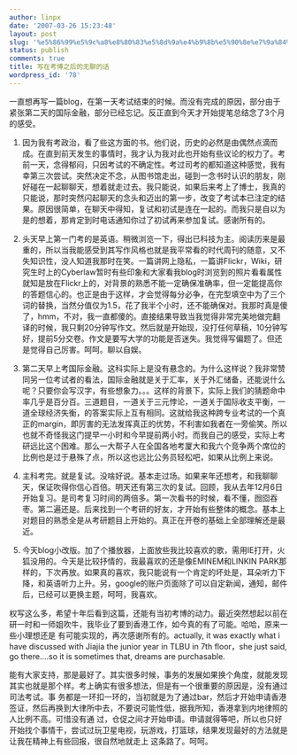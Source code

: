 ```yaml
---
author: linpx
date: '2007-03-26 15:23:48'
layout: post
slug: '%e5%86%99%e5%9c%a8%e8%80%83%e5%8d%9a%e4%b9%8b%e5%90%8e%e7%9a%84%e6%97%a0%e8%81%8a%e7%9a%84%e8%af%9d'
status: publish
comments: true
title: 写在考博之后的无聊的话
wordpress_id: '78'
---
```


一直想再写一篇blog，在第一天考试结束的时候。而没有完成的原因，部分由于紧张第二天的国际金融，部分已经忘记。反正直到今天才开始提笔总结念了3个月的感受。

  1. 因为我有考政治，看了些这方面的书。他们说，历史的必然是由偶然点滴而成。在直到前天发生的事情时，我才认为我对此也开始有些议论的权力了。考前一天，念得郁闷，只因考试的不确定性。考过司考的都知道这种感觉，我有幸第三次尝试。突然决定不念，从图书馆走出，碰到一念书时认识的朋友，刚好碰在一起聊聊天，想着就走过去。我只能说，如果后来考上了博士，我真的只能说，那时突然闪起聊天的念头和迈出的第一步，改变了考试本已注定的结果。原因很简单，在聊天中得知，复试和初试是连在一起的。而我只是自以为是的想着，那肯定到时电话通知你过了初试再来参加复试。感谢所有的。 

  1. 头天早上第一门考的是英语。稍微浏览一下，得出已科技为主。阅读历来是最重的，所以当我能感受到其写作风格也就是我平常看的时代周刊的随意，又不失知识性，没人知道我那时在笑。一篇讲网上隐私，一篇讲Flickr，Wiki，研究生时上的Cyberlaw暂时有些印象和大家看我blog时浏览到的照片看看属性就知是放在Flickr上的，对背景的熟悉不能一定确保准确率，但一定能提高你的答题信心的。也正是由于这样，才会觉得每分必争，在完型填空中为了三个词的替换，当然分值仅为1.5，花了我半个小时，还不能确保对。我那时真是傻了，hmm，不对，我一直都傻的。直接结果导致当我觉得非常完美地做完翻译的时候，我只剩20分钟写作文。然后就是开始现，没打任何草稿，10分钟写好，提前5分交卷。作文是要写大学的功能是否迷失。我觉得写偏题了。但还是觉得自己厉害。呵呵。聊以自娱。 

  2. 第二天早上考国际金融。这科实际上是没有悬念的。为什么这样说？我非常赞同另一位考试者的看法，国际金融就是关于汇率，关于外汇储备，还能说什么呢？只要你会写汉字，有些想象力。。。这样的背景下，实际上我们的猜题命中率几乎是百分百。三道题目，一道关于三元悖论，一道关于国际收支平衡，一道全球经济失衡，的答案实际上互有相同。这就给我这种跨专业考试的一个真正的margin，即厉害的无法发挥真正的优势，不利害如我者在一旁偷笑。所以也就不奇怪我这门提早一小时和今早提前两小时。而我自己的感受，实际上考研远比这个困难。那么一大帮子人在全国各地考厦大和我六个竞争两个席位的比例也是过于悬殊了点，所以这也远比公务员轻松吧，如果从比例上来说。 

  3. 主科考完。就是复试。没啥好说。基本走过场。如果来年还想考，和我聊聊天，保证吹得你信心百倍。明天还有第三次的复试。回顾，我从去年12月6日开始复习。是司考复习时间的两倍多。第一次看书的时候，看不懂，囫囵吞枣。第二遍还是。后来找到一个考研的好友，才开始有些整体的概念。基本上对题目的熟悉全是从考研题目上开始的。真正在开卷的基础上全部理解还是最近。 

  4. 今天blog小改版。加了个播放器，上面放些我比较喜欢的歌，需用IE打开，火狐没用的。今天是比较抒情的，我最喜欢的还是像EMINEM和LINKIN PARK那样的，下次再放。如果真的喜欢，我只能说有一个肯定的坏处是，耳朵听力下降，和英语听力上升。另，google的账户页面除了可以自定新闻，通知，邮件后，已经可以更换主题，呵呵，我喜欢。 

权写这么多，希望十年后看到这篇，还能有当初考博的动力。最近突然想起以前在研一时和一师姐吹牛，我毕业了要到香港工作，如今真的有了可能。哈哈，原来一些小理想还是
有可能实现的，再次感谢所有的。actually, it was exactly what i have discussed with Jiajia the
junior year in TLBU in 7th floor，she just said, go there....so it is sometimes
that, dreams are purchasable.

能有大家支持，那是最好了。其实很多时候，事务的发展如果换个角度，就能发现其实也就是那个样。考上确实有很多想法，但是有一个很重要的原因是，没有通过司法考试。事
务都是一环扣一环的，当初就是为了通过bar，然后才开始申请香港签证，然后再换到大律所中去，不要说可能性低，据我所知，香港拿到内地律照的人比例不高。可惜没有通
过，仓促之间才开始申请。申请就得等吧，所以也只好开始找个事情干，尝试过玩卫星电视，玩游戏，打篮球，结果发现最好的方法就是让我在精神上有些回报，很自然地就走上
这条路了。呵呵。

